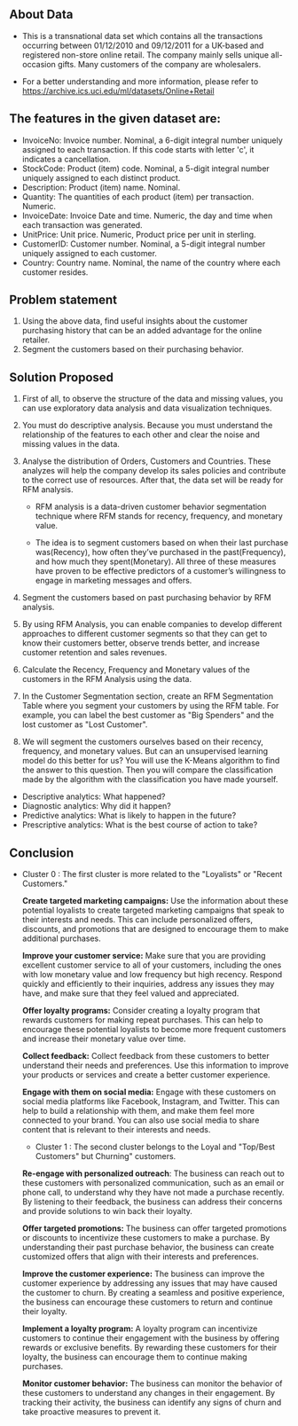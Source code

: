 ## About Data

- This is a transnational data set which contains all the transactions occurring between 01/12/2010 and 09/12/2011 for a UK-based and registered non-store online retail. The company mainly sells unique all-occasion gifts. Many customers of the company are wholesalers.

- For a better understanding and more information, please refer to https://archive.ics.uci.edu/ml/datasets/Online+Retail

## The features in the given dataset are:

- InvoiceNo: Invoice number. Nominal, a 6-digit integral number uniquely assigned to each transaction. If this code starts with letter 'c', it indicates a cancellation.
- StockCode: Product (item) code. Nominal, a 5-digit integral number uniquely assigned to each distinct product.
- Description: Product (item) name. Nominal.
- Quantity: The quantities of each product (item) per transaction. Numeric.
- InvoiceDate: Invoice Date and time. Numeric, the day and time when each transaction was generated.
- UnitPrice: Unit price. Numeric, Product price per unit in sterling.
- CustomerID: Customer number. Nominal, a 5-digit integral number uniquely assigned to each customer.
- Country: Country name. Nominal, the name of the country where each customer resides.

## Problem statement
1. Using the above data, find useful insights about the customer purchasing history that can be an added advantage for the online retailer.
2. Segment the customers based on their purchasing behavior.

## Solution Proposed

1. First of all, to observe the structure of the data and missing values, you can use exploratory data analysis and data visualization techniques.


2. You must do descriptive analysis. Because you must understand the relationship of the features to each other and clear the noise and missing values in the data.


3. Analyse the distribution of Orders, Customers and Countries. These analyzes will help the company develop its sales policies and contribute to the correct use of resources. After that, the data set will be ready for RFM analysis.


   - RFM analysis is a data-driven customer behavior segmentation technique where RFM stands for recency, frequency, and monetary value.

   - The idea is to segment customers based on when their last purchase was(Recency), how often they’ve purchased in the past(Frequency), and how much they spent(Monetary). All three of these measures have proven to be effective predictors of a customer’s willingness to engage in marketing messages and offers.


4. Segment the customers based on past purchasing behavior by RFM analysis.


5. By using RFM Analysis, you can enable companies to develop different approaches to different customer segments so that they can get to know their customers better, observe trends better, and increase customer retention and sales revenues.


6. Calculate the Recency, Frequency and Monetary values of the customers in the RFM Analysis using the data.


7. In the Customer Segmentation section, create an RFM Segmentation Table where you segment your customers by using the RFM table. For example, you can label the best customer as "Big Spenders" and the lost customer as "Lost Customer".


8. We will segment the customers ourselves based on their recency, frequency, and monetary values. But can an unsupervised learning model do this better for us? You will use the K-Means algorithm to find the answer to this question. Then you will compare the classification made by the algorithm with the classification you have made yourself.


- Descriptive analytics: What happened?
- Diagnostic analytics: Why did it happen?
- Predictive analytics: What is likely to happen in the future?
- Prescriptive analytics: What is the best course of action to take?

## Conclusion
- Cluster 0 : The first cluster is more related to the "Loyalists" or "Recent Customers." 


  **Create targeted marketing campaigns:** Use the information about these potential loyalists to create targeted marketing campaigns that speak to their interests and needs. This can include personalized offers, discounts, and promotions that are designed to encourage them to make additional purchases.

  **Improve your customer service:** Make sure that you are providing excellent customer service to all of your customers, including the ones with low monetary value and low frequency but high recency. Respond quickly and efficiently to their inquiries, address any issues they may have, and make sure that they feel valued and appreciated.

  **Offer loyalty programs:** Consider creating a loyalty program that rewards customers for making repeat purchases. This can help to encourage these potential loyalists to become more frequent customers and increase their monetary value over time.

  **Collect feedback:** Collect feedback from these customers to better understand their needs and preferences. Use this information to improve your products or services and create a better customer experience.

  **Engage with them on social media:** Engage with these customers on social media platforms like Facebook, Instagram, and Twitter. This can help to build a relationship with them, and make them feel more connected to your brand. You can also use social media to share content that is relevant to their interests and needs.
  
  
  
  - Cluster 1 : The second cluster belongs to the Loyal and "Top/Best Customers" but Churning" customers. 

  **Re-engage with personalized outreach**: The business can reach out to these customers with personalized communication, such as an email or phone call, to understand why they have not made a purchase recently. By listening to their feedback, the business can address their concerns and provide solutions to win back their loyalty.

  **Offer targeted promotions:** The business can offer targeted promotions or discounts to incentivize these customers to make a purchase. By understanding their past purchase behavior, the business can create customized offers that align with their interests and preferences.

  **Improve the customer experience:** The business can improve the customer experience by addressing any issues that may have caused the customer to churn. By creating a seamless and positive experience, the business can encourage these customers to return and continue their loyalty.

  **Implement a loyalty program:** A loyalty program can incentivize customers to continue their engagement with the business by offering rewards or exclusive benefits. By rewarding these customers for their loyalty, the business can encourage them to continue making purchases.

  **Monitor customer behavior:** The business can monitor the behavior of these customers to understand any changes in their engagement. By tracking their activity, the business can identify any signs of churn and take proactive measures to prevent it.
